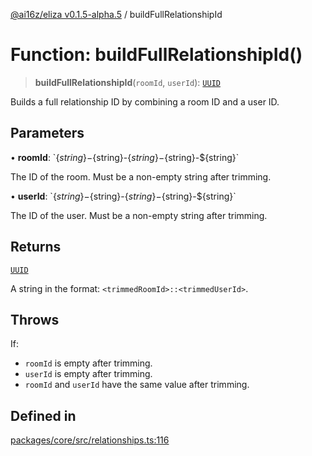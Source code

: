 [@ai16z/eliza v0.1.5-alpha.5](../index.md) / buildFullRelationshipId

# Function: buildFullRelationshipId()

> **buildFullRelationshipId**(`roomId`, `userId`): [`UUID`](../type-aliases/UUID.md)

Builds a full relationship ID by combining a room ID and a user ID.

## Parameters

• **roomId**: \`$\{string\}-$\{string\}-$\{string\}-$\{string\}-$\{string\}\`

The ID of the room. Must be a non-empty string after trimming.

• **userId**: \`$\{string\}-$\{string\}-$\{string\}-$\{string\}-$\{string\}\`

The ID of the user. Must be a non-empty string after trimming.

## Returns

[`UUID`](../type-aliases/UUID.md)

A string in the format: `<trimmedRoomId>::<trimmedUserId>`.

## Throws

If:
- `roomId` is empty after trimming.
- `userId` is empty after trimming.
- `roomId` and `userId` have the same value after trimming.

## Defined in

[packages/core/src/relationships.ts:116](https://github.com/roschler/eliza/blob/main/packages/core/src/relationships.ts#L116)
